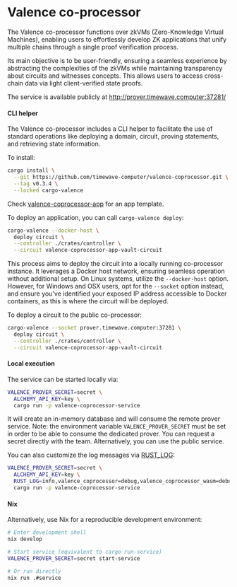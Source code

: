 # Valence co-processor

The Valence co-processor functions over zkVMs (Zero-Knowledge Virtual Machines), enabling users to effortlessly develop ZK applications that unify multiple chains through a single proof verification process.

Its main objective is to be user-friendly, ensuring a seamless experience by abstracting the complexities of the zkVMs while maintaining transparency about circuits and witnesses concepts. This allows users to access cross-chain data via light client-verified state proofs.

The service is available publicly at http://prover.timewave.computer:37281/

#### CLI helper

The Valence co-processor includes a CLI helper to facilitate the use of standard operations like deploying a domain, circuit, proving statements, and retrieving state information.

To install:

```sh
cargo install \
  --git https://github.com/timewave-computer/valence-coprocessor.git \
  --tag v0.3.4 \
  --locked cargo-valence
```

Check [valence-coprocessor-app](https://github.com/timewave-computer/valence-coprocessor-app) for an app template.

To deploy an application, you can call `cargo-valence deploy`:

```sh
cargo-valence --docker-host \
  deploy circuit \
  --controller ./crates/controller \
  --circuit valence-coprocessor-app-vault-circuit
```

This process aims to deploy the circuit into a locally running co-processor instance. It leverages a Docker host network, ensuring seamless operation without additional setup. On Linux systems, utilize the `--docker-host` option. However, for Windows and OSX users, opt for the `--socket` option instead, and ensure you've identified your exposed IP address accessible to Docker containers, as this is where the circuit will be deployed.

To deploy a circuit to the public co-processor:

```sh
cargo-valence --socket prover.timewave.computer:37281 \
  deploy circuit \
  --controller ./crates/controller \
  --circuit valence-coprocessor-app-vault-circuit
```

#### Local execution

The service can be started locally via:

```sh
VALENCE_PROVER_SECRET=secret \
  ALCHEMY_API_KEY=key \
  cargo run -p valence-coprocessor-service
```

It will create an in-memory database and will consume the remote prover service. Note: the environment variable `VALENCE_PROVER_SECRET` must be set in order to be able to consume the dedicated prover. You can request a secret directly with the team. Alternatively, you can use the public service.

You can also customize the log messages via [RUST_LOG](https://rust-lang-nursery.github.io/rust-cookbook/development_tools/debugging/config_log.html):

```sh
VALENCE_PROVER_SECRET=secret \
  ALCHEMY_API_KEY=key \
  RUST_LOG=info,valence_coprocessor=debug,valence_coprocessor_wasm=debug \
  cargo run -p valence-coprocessor-service
```

#### Nix

Alternatively, use Nix for a reproducible development environment:

```sh
# Enter development shell
nix develop

# Start service (equivalent to cargo run-service)
VALENCE_PROVER_SECRET=secret start-service

# Or run directly
nix run .#service
```
